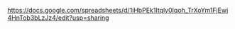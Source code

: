 https://docs.google.com/spreadsheets/d/1iHbPEk1Itqly0Iqoh_TrXoYm1FjEwj4HnTob3bLzJz4/edit?usp=sharing
